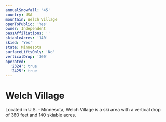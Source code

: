 ```yaml
---
annualSnowfall: '45'
country: USA
mountain: Welch Village
openToPublic: 'Yes'
owner: Independent
passAffiliations: ''
skiableAcres: '140'
skied: 'Yes'
state: Minnesota
surfaceLiftsOnly: 'No'
verticalDrop: '360'
operated:
  '2324': true
  '2425': true
---
```



# Welch Village

Located in U.S. - Minnesota, Welch Village is a ski area with a vertical drop of 360 feet and 140 skiable acres.
